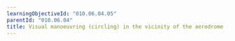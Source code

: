 ```yaml
---
learningObjectiveId: "010.06.04.05"
parentId: "010.06.04"
title: Visual manoeuvring (circling) in the vicinity of the aerodrome (AD)
---
```

